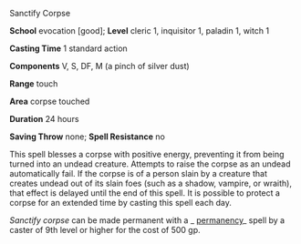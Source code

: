 Sanctify Corpse

**School** evocation [good]; **Level** cleric 1, inquisitor 1, paladin 1, witch 1

**Casting Time** 1 standard action

**Components** V, S, DF, M (a pinch of silver dust)

**Range** touch

**Area** corpse touched

**Duration** 24 hours

**Saving Throw** none; **Spell Resistance** no

This spell blesses a corpse with positive energy, preventing it from being turned into an undead creature. Attempts to raise the corpse as an undead automatically fail. If the corpse is of a person slain by a creature that creates undead out of its slain foes (such as a shadow, vampire, or wraith), that effect is delayed until the end of this spell. It is possible to protect a corpse for an extended time by casting this spell each day.

_Sanctify corpse_ can be made permanent with a _ [permanency](/pathfinderRPG/prd/spells/permanency.html#_permanency)_ spell by a caster of 9th level or higher for the cost of 500 gp.

